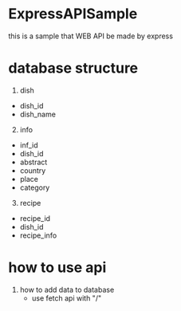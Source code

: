 # ExpressAPISample
this is a sample that WEB API be made by express 

# database structure 
1. dish
 - dish_id
 - dish_name
2. info
 - inf_id
 - dish_id
 - abstract
 - country
 - place
 - category
3. recipe
 - recipe_id
 - dish_id
 - recipe_info

 # how to use api
 1. how to add data to database
    - use fetch api with "/"